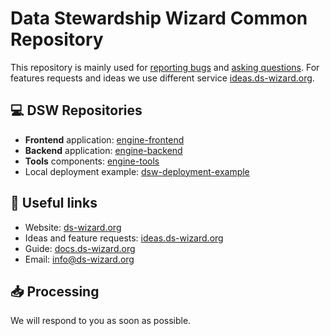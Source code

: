 # Data Stewardship Wizard Common Repository

This repository is mainly used for [reporting bugs](https://github.com/ds-wizard/ds-wizard/issues/new?assignees=&labels=Bug&template=bug_report.md&title=) and [asking questions](https://github.com/ds-wizard/ds-wizard/issues/new?assignees=&labels=Question&template=question.md&title=). For features requests and ideas we use different service [ideas.ds-wizard.org](https://ideas.ds-wizard.org).

## :computer: DSW Repositories

* **Frontend** application: [engine-frontend](https://github.com/ds-wizard/engine-frontend)
* **Backend** application: [engine-backend](https://github.com/ds-wizard/engine-backend)
* **Tools** components: [engine-tools](https://github.com/ds-wizard/engine-tools)
* Local deployment example: [dsw-deployment-example](https://github.com/ds-wizard/dsw-deployment-example)

## :link: Useful links

* Website: [ds-wizard.org](https://ds-wizard.org)
* Ideas and feature requests: [ideas.ds-wizard.org](https://ideas.ds-wizard.org)
* Guide: [docs.ds-wizard.org](https://guide.ds-wizard.org)
* Email: [info@ds-wizard.org](mailto:info@ds-wizard.org)

## :inbox_tray: Processing

We will respond to you as soon as possible. 
